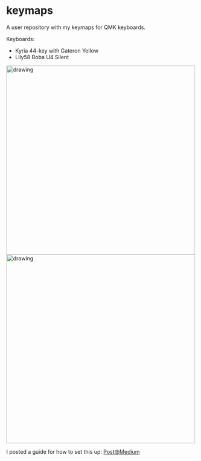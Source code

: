 # keymaps
A user repository with my keymaps for QMK keyboards.

Keyboards:
- Kyria 44-key with Gateron Yellow
- Lily58 Boba U4 Silent

<img src="https://user-images.githubusercontent.com/1384547/132745670-abdf16f8-488b-4c6e-a9ee-b5b259b1f638.jpg" alt="drawing" width="500"/><img src="https://user-images.githubusercontent.com/1384547/132745688-de5702ef-acae-4fae-aa5a-e7e8233ad5e0.JPG" alt="drawing" width="500"/>

I posted a guide for how to set this up: [Post@Medium](https://medium.com/@patrick.elmquist/separate-keymap-repo-for-qmk-136ff5a419bd)

